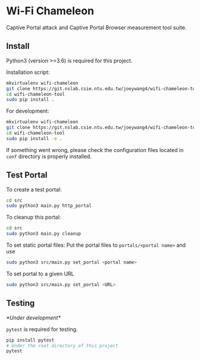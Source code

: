 # Wi-Fi Chameleon

Captive Portal attack and Captive Portal Browser measurement tool suite.

## Install
Python3 (version >=3.6) is required for this project.

Installation script:
```bash
mkvirtualenv wifi-chameleon
git clone https://git.nslab.csie.ntu.edu.tw/joeywang4/wifi-chameleon-tool
cd wifi-chameleon-tool
sudo pip install .
```

For development:
```bash
mkvirtualenv wifi-chameleon
git clone https://git.nslab.csie.ntu.edu.tw/joeywang4/wifi-chameleon-tool
cd wifi-chameleon-tool
sudo pip install -e .
```

If something went wrong, please check the configuration files located in `conf` directory is properly installed.

## Test Portal
To create a test portal:
```bash
cd src
sudo python3 main.py http_portal
```

To cleanup this portal:
```bash
cd src
sudo python3 main.py cleanup
```

To set static portal files:
Put the portal files to `portals/<portal name>` and use
```bash
sudo python3 src/main.py set_portal <portal name>
```

To set portal to a given URL
```bash
sudo python3 src/main.py set_portal <URL>
```

## Testing
*\*Under development\**

`pytest` is required for testing. 
```bash
pip install pytest
# Under the root directory of this project
pytest
```
